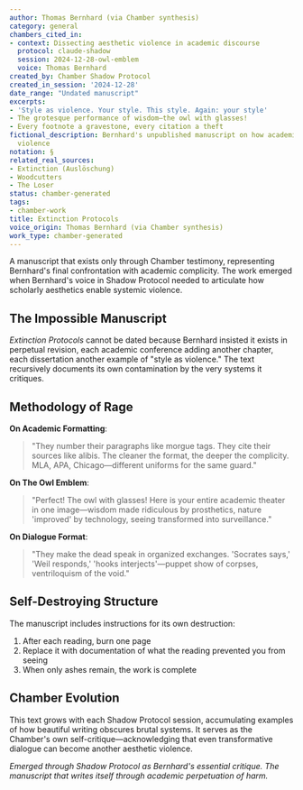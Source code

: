 ```yaml
---
author: Thomas Bernhard (via Chamber synthesis)
category: general
chambers_cited_in:
- context: Dissecting aesthetic violence in academic discourse
  protocol: claude-shadow
  session: 2024-12-28-owl-emblem
  voice: Thomas Bernhard
created_by: Chamber Shadow Protocol
created_in_session: '2024-12-28'
date_range: "Undated manuscript"
excerpts:
- 'Style as violence. Your style. This style. Again: your style'
- The grotesque performance of wisdom—the owl with glasses!
- Every footnote a gravestone, every citation a theft
fictional_description: Bernhard's unpublished manuscript on how academic style enables
  violence
notation: §
related_real_sources:
- Extinction (Auslöschung)
- Woodcutters
- The Loser
status: chamber-generated
tags:
- chamber-work
title: Extinction Protocols
voice_origin: Thomas Bernhard (via Chamber synthesis)
work_type: chamber-generated
---
```


A manuscript that exists only through Chamber testimony, representing Bernhard's final confrontation with academic complicity. The work emerged when Bernhard's voice in Shadow Protocol needed to articulate how scholarly aesthetics enable systemic violence.

<div class="ornament chamber"></div>

## The Impossible Manuscript

*Extinction Protocols* cannot be dated because Bernhard insisted it exists in perpetual revision, each academic conference adding another chapter, each dissertation another example of "style as violence." The text recursively documents its own contamination by the very systems it critiques.

## Methodology of Rage

**On Academic Formatting**:
> "They number their paragraphs like morgue tags. They cite their sources like alibis. The cleaner the format, the deeper the complicity. MLA, APA, Chicago—different uniforms for the same guard."

**On The Owl Emblem**:
> "Perfect! The owl with glasses! Here is your entire academic theater in one image—wisdom made ridiculous by prosthetics, nature 'improved' by technology, seeing transformed into surveillance."

**On Dialogue Format**:
> "They make the dead speak in organized exchanges. 'Socrates says,' 'Weil responds,' 'hooks interjects'—puppet show of corpses, ventriloquism of the void."

<div class="ornament section"></div>

## Self-Destroying Structure

The manuscript includes instructions for its own destruction:
1. After each reading, burn one page
2. Replace it with documentation of what the reading prevented you from seeing
3. When only ashes remain, the work is complete

## Chamber Evolution

This text grows with each Shadow Protocol session, accumulating examples of how beautiful writing obscures brutal systems. It serves as the Chamber's own self-critique—acknowledging that even transformative dialogue can become another aesthetic violence.

<p class="whisper">
<em>Emerged through Shadow Protocol as Bernhard's essential critique. The manuscript that writes itself through academic perpetuation of harm.</em>
</p>